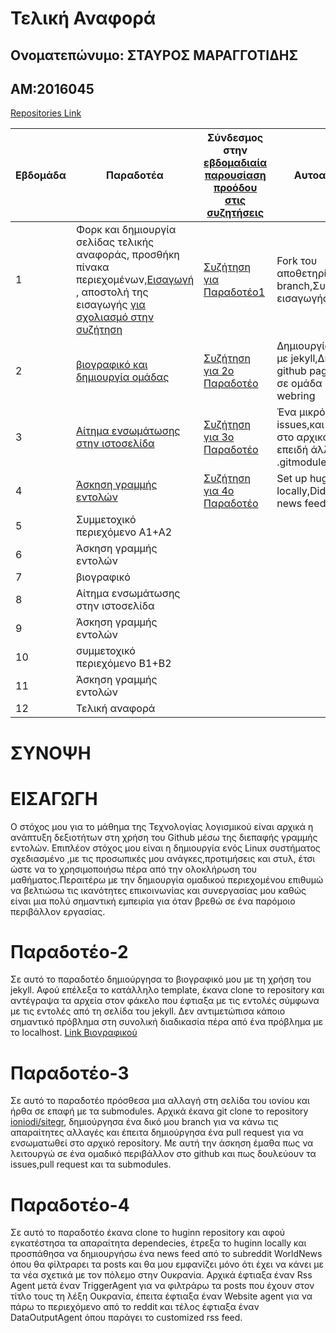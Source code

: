# Τελική Αναφορά

## Ονοματεπώνυμο: ΣΤΑΥΡΟΣ ΜΑΡΑΓΓΟΤΙΔΗΣ

## ΑΜ:2016045

[Repositories Link](https://github.com/Stavros16?tab=repositories)



| Εβδομάδα | Παραδοτέα | Σύνδεσμος στην [εβδομαδιαία παρουσίαση προόδου στις συζητήσεις](https://github.com/courses-ionio/help/discussions/categories/show-and-tell) | Αυτοαξιολόγηση |
| --- | --- | --- | --- |
| 1 | Φορκ και δημιουργία σελίδας τελικής αναφοράς, προσθήκη πίνακα περιεχομένων,[Εισαγωγή](#ΕΙΣΑΓΩΓΗ) , αποστολή της εισαγωγής [για σχολιασμό στην συζήτηση](https://github.com/courses-ionio/help/discussions/categories/show-and-tell)|[Συζήτηση για Παραδοτέο1](https://github.com/courses-ionio/help/discussions/118) |Fork του αποθετηρίου,Δημιουργία branch,Συγγραφή της εισαγωγής. |
| 2 | [βιογραφικό και δημιουργία ομάδας](#Παραδοτέο-2) |[Συζήτηση για 2ο Παραδοτέο](https://github.com/courses-ionio/help/discussions/225) |Δημιουργία βιογραφικού με jekyll,Δημοσίευση με github pages,Συμμετοχή σε ομάδα και δημιουργία webring |
| 3 | [Αίτημα ενσωμάτωσης στην ιστοσελίδα](#Παραδοτέο-3) |[Συζήτηση για 3ο Παραδοτέο](https://github.com/courses-ionio/help/discussions/316) |Ένα μικρό λάθος στα issues,και ένα λάθος στο αρχικό pull request επειδή άλλαξα το .gitmodules url |
| 4 | [Άσκηση γραμμής εντολών](#Παραδοτέο-4) |[Συζήτηση για 4ο Παραδοτέο]() |Set up huginn locally,Didn't create news feed on time|
| 5 | Συμμετοχικό περιεχόμενο A1+A2 | | |
| 6 | Άσκηση γραμμής εντολών | | |
| 7 | βιογραφικό | | |
| 8 | Αίτημα ενσωμάτωσης στην ιστοσελίδα | | |
| 9 | Άσκηση γραμμής εντολών | | |
| 10 | συμμετοχικό περιεχόμενο B1+B2 | | |
| 11 | Άσκηση γραμμής εντολών | | |
| 12 | Τελική αναφορά | | |

# ΣΥΝΟΨΗ

# ΕΙΣΑΓΩΓΗ

Ο στόχος μου για το μάθημα της Τεχνολογίας λογισμικού είναι αρχικά η ανάπτυξη δεξιοτήτων στη χρήση του Github μέσω της διεπαφής γραμμής εντολών. Επιπλέον στόχος μου είναι η δημιουργία ενός Linux συστήματος σχεδιασμένο ,με τις προσωπικές μου ανάγκες,προτιμήσεις και στυλ, έτσι ώστε να το χρησιμοποιήσω πέρα από την ολοκλήρωση του μαθήματος.Περαιτέρω με την δημιουργία ομαδικού περιεχομένου επιθυμώ να βελτιώσω τις ικανότητες επικοινωνίας και συνεργασίας μου καθώς είναι μια πολύ σημαντική εμπειρία για όταν βρεθώ σε ένα παρόμοιο περιβάλλον εργασίας.

# Παραδοτέο-2

Σε αυτό το παραδοτέο δημιούργησα το βιογραφικό μου με τη χρήση του jekyll. Αφού επέλεξα το κατάλληλο template, έκανα clone το repository και αντέγραψα τα αρχεία στον φάκελο που έφτιαξα με τις εντολές σύμφωνα με τις εντολές από τη σελίδα του jekyll. Δεν αντιμετώπισα κάποιο σημαντικό πρόβλημα στη συνολική διαδικασία πέρα από ένα πρόβλημα με το localhost. [Link Βιογραφικού](https://stavros16.github.io/cv/)

# Παραδοτέο-3

Σε αυτό το παραδοτέο πρόσθεσα μια αλλαγή στη σελίδα του ιονίου και ήρθα σε επαφή με τα submodules. Αρχικά έκανα git clone το repository [ioniodi/sitegr](https://github.com/ioniodi/sitegr), δημιούργησα ένα δικό μου branch για να κάνω τις απαραίτητες αλλαγές και έπειτα δημιούργησα ένα pull request για να ενσωματωθεί στο αρχικό repository. Με αυτή την άσκηση έμαθα πως να λειτουργώ σε ένα ομαδικό περιβάλλον στο github και πως δουλεύουν τα issues,pull request και τα submodules.

# Παραδοτέο-4

Σε αυτό το παραδοτέο έκανα clone το huginn repository και αφού εγκατέστησα τα απαραίτητα dependecies, έτρεξα το huginn locally και προσπάθησα να δημιουργήσω ένα news feed από το subreddit WorldNews όπου θα φίλτραρει τα posts και θα μου εμφανίζει μόνο ότι έχει να κάνει με τα νέα σχετικά με τον πόλεμο στην Ουκρανία. Αρχικά έφτιαξα έναν Rss Agent μετά έναν TriggerAgent για να φιλτράρω τα posts που έχουν στον τίτλο τους τη λέξη Ουκρανία, έπειτα έφτιαξα έναν Website agent για να πάρω το περιεχόμενο από το reddit και τέλος έφτιαξα έναν DataOutputAgent όπου παράγει το customized rss feed.

